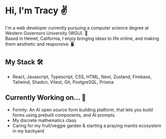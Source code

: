 # Hi, I'm Tracy ✌️

I'm a web developer currently pursuing a computer science degree at Western Governors University (WGU). 🦉 <br/>
Based in Hemet, California, I enjoy bringing ideas to life online, and making them aesthetic and responsive. 🖥️

## My Stack 🛠️
- React, Javascript, Typescript, CSS, HTML, Next, Zustand, Firebase, Tailwind, Shadcn, Vitest, Git, PostgreSQL, Prisma

## Currently Working on... 🚧
- Formly: An AI open source form building platform, that lets you build forms using prebuilt components, and AI prompts. 
- My discrete mathematics class
- Caring for my fruit/veggie garden & starting a praying mantis ecosystem in my backyard
